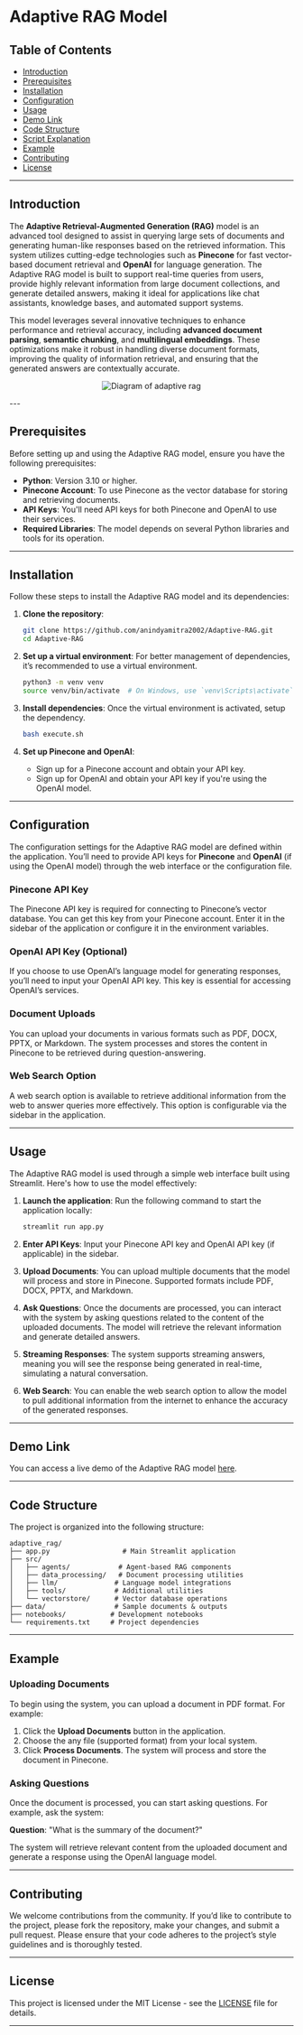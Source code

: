 # Adaptive RAG Model

## Table of Contents

- [Introduction](#introduction)
- [Prerequisites](#prerequisites)
- [Installation](#installation)
- [Configuration](#configuration)
- [Usage](#usage)
- [Demo Link](#demo-link)
- [Code Structure](#code-structure)
- [Script Explanation](#script-explanation)
- [Example](#example)
- [Contributing](#contributing)
- [License](#license)

---

## Introduction

The **Adaptive Retrieval-Augmented Generation (RAG)** model is an advanced tool designed to assist in querying large sets of documents and generating human-like responses based on the retrieved information. This system utilizes cutting-edge technologies such as **Pinecone** for fast vector-based document retrieval and **OpenAI** for language generation. The Adaptive RAG model is built to support real-time queries from users, provide highly relevant information from large document collections, and generate detailed answers, making it ideal for applications like chat assistants, knowledge bases, and automated support systems.

This model leverages several innovative techniques to enhance performance and retrieval accuracy, including **advanced document parsing**, **semantic chunking**, and **multilingual embeddings**. These optimizations make it robust in handling diverse document formats, improving the quality of information retrieval, and ensuring that the generated answers are contextually accurate.
<p align="center">
  <img src="./Adaptive RAG.png" alt="Diagram of adaptive rag" />
</p>
---

## Prerequisites

Before setting up and using the Adaptive RAG model, ensure you have the following prerequisites:

- **Python**: Version 3.10 or higher.
- **Pinecone Account**: To use Pinecone as the vector database for storing and retrieving documents.
- **API Keys**: You'll need API keys for both Pinecone and OpenAI to use their services.
- **Required Libraries**: The model depends on several Python libraries and tools for its operation.

---

## Installation

Follow these steps to install the Adaptive RAG model and its dependencies:

1. **Clone the repository**:
   ```bash
   git clone https://github.com/anindyamitra2002/Adaptive-RAG.git
   cd Adaptive-RAG
   ```

2. **Set up a virtual environment**:
   For better management of dependencies, it’s recommended to use a virtual environment.
   ```bash
   python3 -m venv venv
   source venv/bin/activate  # On Windows, use `venv\Scripts\activate`
   ```

3. **Install dependencies**:
   Once the virtual environment is activated, setup the dependency.
   ```bash
   bash execute.sh
   ```

4. **Set up Pinecone and OpenAI**:
   - Sign up for a Pinecone account and obtain your API key.
   - Sign up for OpenAI and obtain your API key if you're using the OpenAI model.

---

## Configuration

The configuration settings for the Adaptive RAG model are defined within the application. You’ll need to provide API keys for **Pinecone** and **OpenAI** (if using the OpenAI model) through the web interface or the configuration file.

### Pinecone API Key

The Pinecone API key is required for connecting to Pinecone’s vector database. You can get this key from your Pinecone account. Enter it in the sidebar of the application or configure it in the environment variables.

### OpenAI API Key (Optional)

If you choose to use OpenAI’s language model for generating responses, you’ll need to input your OpenAI API key. This key is essential for accessing OpenAI’s services.

### Document Uploads

You can upload your documents in various formats such as PDF, DOCX, PPTX, or Markdown. The system processes and stores the content in Pinecone to be retrieved during question-answering.

### Web Search Option

A web search option is available to retrieve additional information from the web to answer queries more effectively. This option is configurable via the sidebar in the application.

---

## Usage

The Adaptive RAG model is used through a simple web interface built using Streamlit. Here's how to use the model effectively:

1. **Launch the application**:
   Run the following command to start the application locally:
   ```bash
   streamlit run app.py
   ```

2. **Enter API Keys**:
   Input your Pinecone API key and OpenAI API key (if applicable) in the sidebar.

3. **Upload Documents**:
   You can upload multiple documents that the model will process and store in Pinecone. Supported formats include PDF, DOCX, PPTX, and Markdown.

4. **Ask Questions**:
   Once the documents are processed, you can interact with the system by asking questions related to the content of the uploaded documents. The model will retrieve the relevant information and generate detailed answers.

5. **Streaming Responses**:
   The system supports streaming answers, meaning you will see the response being generated in real-time, simulating a natural conversation.

6. **Web Search**:
   You can enable the web search option to allow the model to pull additional information from the internet to enhance the accuracy of the generated responses.

---

## Demo Link

You can access a live demo of the Adaptive RAG model [here](https://huggingface.co/spaces/anindya-hf-2002/Adaptive-RAG).

---

## Code Structure

The project is organized into the following structure:

```
adaptive_rag/
├── app.py                  # Main Streamlit application
├── src/
│   ├── agents/            # Agent-based RAG components
│   ├── data_processing/   # Document processing utilities
│   ├── llm/              # Language model integrations
│   ├── tools/            # Additional utilities
│   └── vectorstore/      # Vector database operations
├── data/                 # Sample documents & outputs
├── notebooks/           # Development notebooks
└── requirements.txt     # Project dependencies
```

---
## Example

### Uploading Documents

To begin using the system, you can upload a document in PDF format. For example:

1. Click the **Upload Documents** button in the application.
2. Choose the any file (supported format) from your local system.
3. Click **Process Documents**. The system will process and store the document in Pinecone.

### Asking Questions

Once the document is processed, you can start asking questions. For example, ask the system:

**Question**: "What is the summary of the document?"

The system will retrieve relevant content from the uploaded document and generate a response using the OpenAI language model.

---

## Contributing

We welcome contributions from the community. If you’d like to contribute to the project, please fork the repository, make your changes, and submit a pull request. Please ensure that your code adheres to the project’s style guidelines and is thoroughly tested.

---

## License

This project is licensed under the MIT License - see the [LICENSE](LICENSE) file for details.

---
